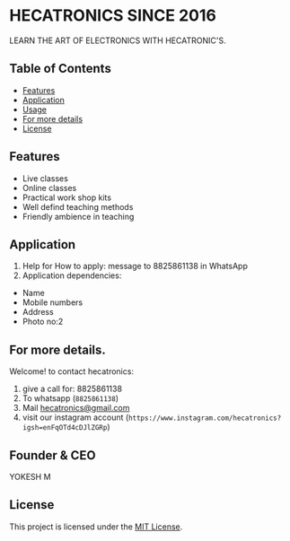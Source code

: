 # HECATRONICS SINCE 2016
LEARN THE ART OF ELECTRONICS WITH HECATRONIC'S.

## Table of Contents
- [Features](#features)
- [Application](#Application)
- [Usage](#usage)
- [For more details](#Formoredetails)
- [License](#license)

## Features

- Live classes
- Online classes
- Practical work shop kits
- Well defind teaching methods
- Friendly ambience in teaching

## Application 

1. Help for How to apply:
   message to 8825861138 in WhatsApp
2. Application dependencies:
  * Name
  * Mobile numbers
  * Address
  * Photo no:2

## For more details.

 Welcome! to contact hecatronics:
1. give a call for: 8825861138
2. To whatsapp (`8825861138`)
3. Mail hecatronics@gmail.com
4. visit our instagram account (`https://www.instagram.com/hecatronics?igsh=enFqOTd4cDJlZGRp`)

## Founder & CEO
YOKESH M

## License

This project is licensed under the [MIT License](LICENSE).
